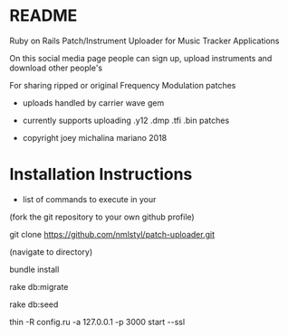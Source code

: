 # README

Ruby on Rails Patch/Instrument Uploader for Music Tracker Applications

On this social media page people can sign up, upload instruments and download other people's

For sharing ripped or original Frequency Modulation patches

 * uploads handled by carrier wave gem

 * currently supports uploading .y12 .dmp .tfi .bin patches

  * copyright joey michalina mariano 2018

# Installation Instructions

* list of commands to execute in your

(fork the git repository to your own github profile)

git clone https://github.com/nmlstyl/patch-uploader.git

(navigate to directory)

bundle install

rake db:migrate

rake db:seed

thin -R config.ru -a 127.0.0.1 -p 3000 start --ssl
